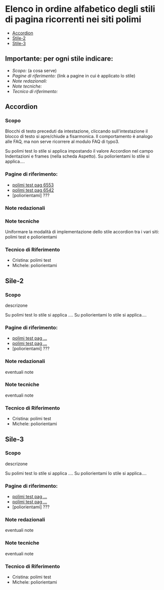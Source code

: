 # Elenco in ordine alfabetico degli stili di pagina ricorrenti nei siti polimi
* [Accordion](#accordion)
* [Stile-2](#stile-2)
* [Stile-3](#stile-3)

## Importante: per ogni stile indicare:
- *Scopo:* (a cosa serve)
- *Pagine di riferimento:* (link a pagine in cui è applicato lo stile)
- *Note redazionali:*
- *Note tecniche:*
- *Tecnico di riferimento:*

## Accordion
### Scopo
Blocchi di testo preceduti da intestazione, cliccando sull'intestazione il blocco di testo si apre/chiude a fisarmonica. Il comportamento è analogo alle FAQ, ma non serve ricorrere al modulo FAQ di typo3.

Su polimi test lo stile si applica impostando il valore Accordion nel campo Indentazioni e frames (nella scheda Aspetto).
Su poliorientami lo stile si applica....
### Pagine di riferimento:
- [polimi test pag 6553](http://www.test.polimi.it/index.php?id=6553)
- [polimi test pag 6542](http://www.test.polimi.it/it/studenti/norme-e-regolamenti/esami/) 
- [poliorientami] ???
### Note redazionali
### Note tecniche
Uniformare la modalità di implementazione dello stile accordion tra i vari siti: polimi test e poliorientami
### Tecnico di Riferimento
- Cristina: polimi test
- Michele: poliorientami


## Sile-2
### Scopo
descrizone

Su polimi test lo stile si applica ....
Su poliorientami lo stile si applica....
### Pagine di riferimento:
- [polimi test pag ...](url-pagina)
- [polimi test pag ...](url-pagina) 
- [poliorientami] ???
### Note redazionali
eventuali note
### Note tecniche
eventuali note
### Tecnico di Riferimento
- Cristina: polimi test
- Michele: poliorientami


## Sile-3
### Scopo
descrizone

Su polimi test lo stile si applica ....
Su poliorientami lo stile si applica....
### Pagine di riferimento:
- [polimi test pag ...](url-pagina)
- [polimi test pag ...](url-pagina) 
- [poliorientami] ???
### Note redazionali
eventuali note
### Note tecniche
eventuali note
### Tecnico di Riferimento
- Cristina: polimi test
- Michele: poliorientami





